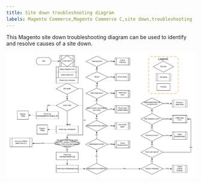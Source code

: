 ```yaml
---
title: Site down troubleshooting diagram
labels: Magento Commerce,Magento Commerce C,site down,troubleshooting
---
```


This Magento site down troubleshooting diagram can be used to identify and resolve causes of a site down.

![site down troubleshooting diagram](assets/updated_site_down_6.jpeg)
